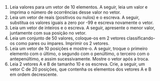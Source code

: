 1) Leia valores para um vetor de 10 elementos. A seguir, leia um valor e
imprima o número de ocorrências desse valor no vetor.
2) Leia um vetor de reais (positivos ou nulos) e o escreva. A seguir,
substitua os valores iguais a zero por -99 e escreva novamente o vetor.
3) Leia um vetor de inteiros e o escreva. A seguir, apresente o menor
valor, juntamente com sua posição no vetor.
4) Leia um conjunto de 50 valores, coloque-os em 2 vetores
classificando-os como pares ou ímpares. Imprimir os 2 vetores.
5) Leia um vetor de 10 posições e mostre-o. A seguir, troque o primeiro
elemento com o último, o segundo com o penúltimo, o terceiro com o
antepenúltimo, e assim sucessivamente. Mostre o vetor após a troca.
6) Leia 2 vetores A e B de tamanho 10 e os escreva. Crie, a seguir, um
vetor C de 20 posições, que contenha os elementos dos vetores A e B
em ordem decrescente.